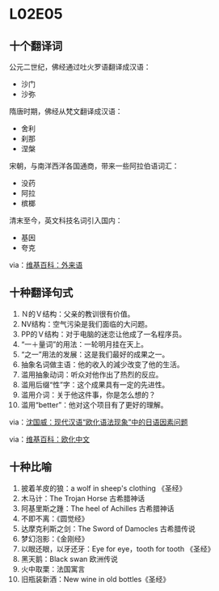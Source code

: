 # L02E05

## 十个翻译词

公元二世纪，佛经通过吐火罗语翻译成汉语：
- 沙门
- 沙弥

隋唐时期，佛经从梵文翻译成汉语：
- 舍利
- 刹那
- 涅槃

宋朝，与南洋西洋各国通商，带来一些阿拉伯语词汇：
- 没药
- 阿拉
- 槟榔

清末至今，英文科技名词引入国内：
- 基因
- 夸克

via：[维基百科：外来语](https://zh.wikipedia.org/wiki/%E5%A4%96%E6%9D%A5%E8%AF%AD)

## 十种翻译句式

1. Ｎ的Ｖ结构：父亲的教训很有价值。
2. NV结构：空气污染是我们面临的大问题。
3. PP的Ｖ结构：对于电脑的迷恋让他成了一名程序员。
4. “一＋量词”的用法：一轮明月挂在天上。
5. “之一”用法的发展：这是我们最好的成果之一。
6. 抽象名词做主语：他的收入的減少改变了他的生活。
7. 滥用抽象动词：听众对他作出了热烈的反应。
8. 滥用后缀“性”字：这个成果具有一定的先进性。
9. 滥用介词：关于他这件事，你是怎么想的？
10. 滥用“better”：他对这个项目有了更好的理解。

via：[沈国威：现代汉语“欧化语法现象”中的日语因素问题](http://ci.nii.ac.jp/els/contentscinii\_20171209192601.pdf?id=ART0009679575)

via：[维基百科：欧化中文](https://zh.wikipedia.org/wiki/%E6%AD%90%E5%8C%96%E4%B8%AD%E6%96%87)

## 十种比喻

1. 披着羊皮的狼：a wolf in sheep's clothing 《圣经》
2. 木马计：The Trojan Horse 古希腊神话
3. 阿基里斯之踵：The heel of Achilles 古希腊神话
4. 不即不离：《圆觉经》
5. 达摩克利斯之剑：The Sword of Damocles 古希腊传说
6. 梦幻泡影：《金刚经》
7. 以眼还眼，以牙还牙：Eye for eye，tooth for tooth 《圣经》
8. 黑天鹅：Black swan 欧洲传说
9. 火中取栗：法国寓言
10. 旧瓶装新酒：New wine in old bottles《圣经》
